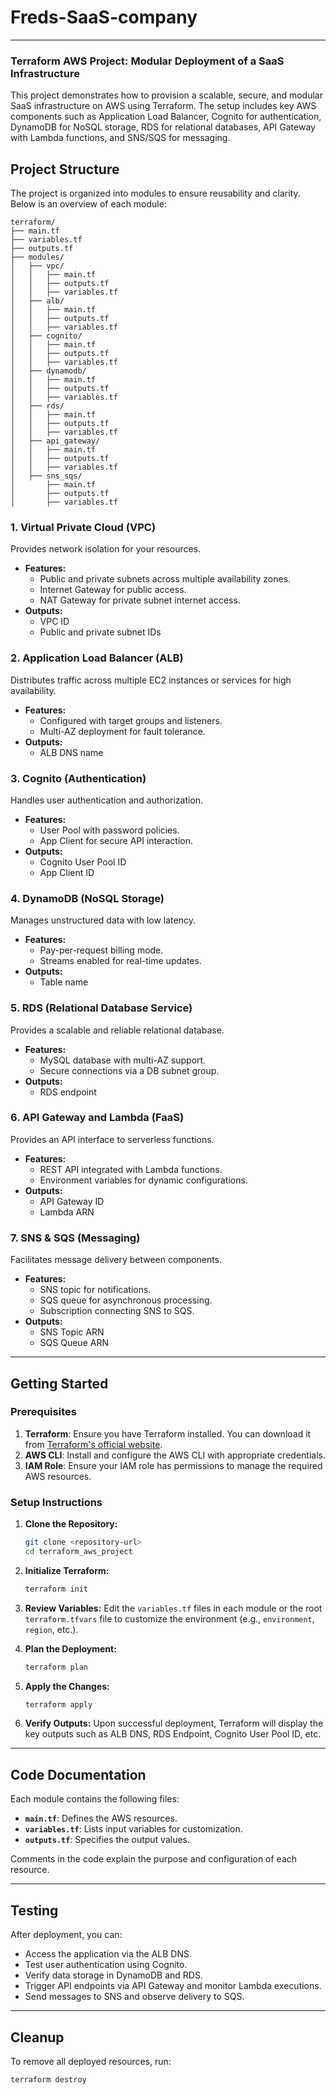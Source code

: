 # Freds-SaaS-company
---
### **Terraform AWS Project: Modular Deployment of a SaaS Infrastructure**

This project demonstrates how to provision a scalable, secure, and modular SaaS infrastructure on AWS using Terraform. The setup includes key AWS components such as Application Load Balancer, Cognito for authentication, DynamoDB for NoSQL storage, RDS for relational databases, API Gateway with Lambda functions, and SNS/SQS for messaging.

## **Project Structure**

The project is organized into modules to ensure reusability and clarity. Below is an overview of each module:

```plaintext
terraform/
├── main.tf
├── variables.tf
├── outputs.tf
├── modules/
│   ├── vpc/
│   │   ├── main.tf
│   │   ├── outputs.tf
│   │   ├── variables.tf
│   ├── alb/
│   │   ├── main.tf
│   │   ├── outputs.tf
│   │   ├── variables.tf
│   ├── cognito/
│   │   ├── main.tf
│   │   ├── outputs.tf
│   │   ├── variables.tf
│   ├── dynamodb/
│   │   ├── main.tf
│   │   ├── outputs.tf
│   │   ├── variables.tf
│   ├── rds/
│   │   ├── main.tf
│   │   ├── outputs.tf
│   │   ├── variables.tf
│   ├── api_gateway/
│   │   ├── main.tf
│   │   ├── outputs.tf
│   │   ├── variables.tf
│   ├── sns_sqs/
│       ├── main.tf
│       ├── outputs.tf
│       ├── variables.tf
```

### **1. Virtual Private Cloud (VPC)**
Provides network isolation for your resources.
- **Features:**
  - Public and private subnets across multiple availability zones.
  - Internet Gateway for public access.
  - NAT Gateway for private subnet internet access.
- **Outputs:**
  - VPC ID
  - Public and private subnet IDs

### **2. Application Load Balancer (ALB)**
Distributes traffic across multiple EC2 instances or services for high availability.
- **Features:**
  - Configured with target groups and listeners.
  - Multi-AZ deployment for fault tolerance.
- **Outputs:**
  - ALB DNS name

### **3. Cognito (Authentication)**
Handles user authentication and authorization.
- **Features:**
  - User Pool with password policies.
  - App Client for secure API interaction.
- **Outputs:**
  - Cognito User Pool ID
  - App Client ID

### **4. DynamoDB (NoSQL Storage)**
Manages unstructured data with low latency.
- **Features:**
  - Pay-per-request billing mode.
  - Streams enabled for real-time updates.
- **Outputs:**
  - Table name

### **5. RDS (Relational Database Service)**
Provides a scalable and reliable relational database.
- **Features:**
  - MySQL database with multi-AZ support.
  - Secure connections via a DB subnet group.
- **Outputs:**
  - RDS endpoint

### **6. API Gateway and Lambda (FaaS)**
Provides an API interface to serverless functions.
- **Features:**
  - REST API integrated with Lambda functions.
  - Environment variables for dynamic configurations.
- **Outputs:**
  - API Gateway ID
  - Lambda ARN

### **7. SNS & SQS (Messaging)**
Facilitates message delivery between components.
- **Features:**
  - SNS topic for notifications.
  - SQS queue for asynchronous processing.
  - Subscription connecting SNS to SQS.
- **Outputs:**
  - SNS Topic ARN
  - SQS Queue ARN

---

## **Getting Started**

### **Prerequisites**
1. **Terraform**: Ensure you have Terraform installed. You can download it from [Terraform's official website](https://www.terraform.io/downloads).
2. **AWS CLI**: Install and configure the AWS CLI with appropriate credentials.
3. **IAM Role**: Ensure your IAM role has permissions to manage the required AWS resources.

### **Setup Instructions**

1. **Clone the Repository:**
   ```bash
   git clone <repository-url>
   cd terraform_aws_project
   ```

2. **Initialize Terraform:**
   ```bash
   terraform init
   ```

3. **Review Variables:**
   Edit the `variables.tf` files in each module or the root `terraform.tfvars` file to customize the environment (e.g., `environment`, `region`, etc.).

4. **Plan the Deployment:**
   ```bash
   terraform plan
   ```

5. **Apply the Changes:**
   ```bash
   terraform apply
   ```

6. **Verify Outputs:**
   Upon successful deployment, Terraform will display the key outputs such as ALB DNS, RDS Endpoint, Cognito User Pool ID, etc.

---

## **Code Documentation**
Each module contains the following files:
- **`main.tf`**: Defines the AWS resources.
- **`variables.tf`**: Lists input variables for customization.
- **`outputs.tf`**: Specifies the output values.

Comments in the code explain the purpose and configuration of each resource.

---

## **Testing**
After deployment, you can:
- Access the application via the ALB DNS.
- Test user authentication using Cognito.
- Verify data storage in DynamoDB and RDS.
- Trigger API endpoints via API Gateway and monitor Lambda executions.
- Send messages to SNS and observe delivery to SQS.

---

## **Cleanup**
To remove all deployed resources, run:
```bash
terraform destroy
```

